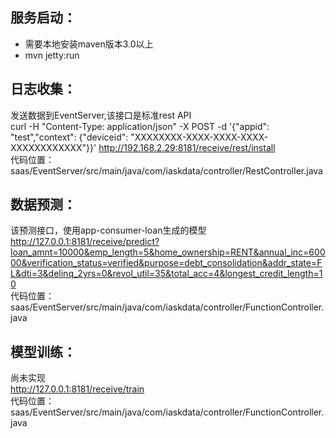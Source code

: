 
## 服务启动：    
* 需要本地安装maven版本3.0以上    
* mvn jetty:run    

## 日志收集：    
发送数据到EventServer,该接口是标准rest API    
curl -H "Content-Type: application/json" -X POST -d '{"appid": "test","context": {"deviceid": "XXXXXXXX-XXXX-XXXX-XXXX-XXXXXXXXXXXX"}}' http://192.168.2.29:8181/receive/rest/install    
代码位置：    
saas/EventServer/src/main/java/com/iaskdata/controller/RestController.java    

## 数据预测：    
该预测接口，使用app-consumer-loan生成的模型    
http://127.0.0.1:8181/receive/predict?loan_amnt=10000&emp_length=5&home_ownership=RENT&annual_inc=60000&verification_status=verified&purpose=debt_consolidation&addr_state=FL&dti=3&delinq_2yrs=0&revol_util=35&total_acc=4&longest_credit_length=10    
代码位置：    
saas/EventServer/src/main/java/com/iaskdata/controller/FunctionController.java    

## 模型训练：    
尚未实现    
http://127.0.0.1:8181/receive/train    
代码位置：    
saas/EventServer/src/main/java/com/iaskdata/controller/FunctionController.java    
